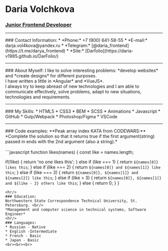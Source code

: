 # Daria Volchkova

### [Junior Frontend Developer](https://daria-v1985.github.io)

<hr/>
### Contact Information:
* *Phone:* +7 (900) 641-58-55
* *E-mail:* darja.vol4kova@yandex.ru
* *Telegram:* [@daria_frontend](https://t.me/darya_frontend)
* *Site:* [Darfolio](https://daria-v1985.github.io/DarFolio/)
<hr/>
### About Myself:
I like to solve interesting problems: *develop websites* and *create designs* for different purposes.<br/>
I have written a little in *Angular* and *VueJS*.<br/>
I always try to keep abreast of new technologies and I am able to communicate effectively, solve problems, adapt to new situations, technologies and requirements.
<hr/>
### My Skills:
* HTML5
* CSS3
  * BEM
  * SCSS
  * Animations
* Javascript
* GitHub
* Gulp/Webpack
* Photoshop/Figma
* VSCode
<hr/>
### Code examples:
**Peak array index KATA from CODEWARS:** *Complete the solution so that it returns true if the first argument(string) passed in ends with the 2nd argument (also a string).* <br/><br/>
```javascript
function likes(names) {
  const like = names.length;
  
  if(!like) {
    return 'no one likes this';
  } else if (like === 1) {
      return `${names[0]} likes this`;
  } else if (like === 2) {
      return `${names[0]} and ${names[1]} like this`;
  } else if (like === 3) {
      return `${names[0]}, ${names[1]} and ${names[2]} like this`;
  } else if (like > 3) {
      return `${names[0]}, ${names[1]} and ${like - 2} others like this`;
  } else {
    return 0;
  }
}
```
<hr/>
### Education:
Northwestern State Correspondence Technical University, St. Petersburg. <br/>
*Management and computer science in technical systems, Software Engineer*
<hr/>
### Languages:
* Russian - Native
* English -Intermediate 
* French - Basic
* Japan - Basic
<br><br><br>